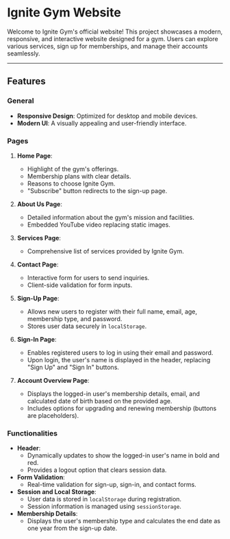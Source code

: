 # Ignite Gym Website

Welcome to Ignite Gym's official website! This project showcases a modern, responsive, and interactive website designed for a gym. Users can explore various services, sign up for memberships, and manage their accounts seamlessly.

---

## Features

### General
- **Responsive Design**: Optimized for desktop and mobile devices.
- **Modern UI**: A visually appealing and user-friendly interface.

### Pages
1. **Home Page**:
   - Highlight of the gym's offerings.
   - Membership plans with clear details.
   - Reasons to choose Ignite Gym.
   - "Subscribe" button redirects to the sign-up page.

2. **About Us Page**:
   - Detailed information about the gym's mission and facilities.
   - Embedded YouTube video replacing static images.

3. **Services Page**:
   - Comprehensive list of services provided by Ignite Gym.

4. **Contact Page**:
   - Interactive form for users to send inquiries.
   - Client-side validation for form inputs.

5. **Sign-Up Page**:
   - Allows new users to register with their full name, email, age, membership type, and password.
   - Stores user data securely in `localStorage`.

6. **Sign-In Page**:
   - Enables registered users to log in using their email and password.
   - Upon login, the user's name is displayed in the header, replacing "Sign Up" and "Sign In" buttons.

7. **Account Overview Page**:
   - Displays the logged-in user's membership details, email, and calculated date of birth based on the provided age.
   - Includes options for upgrading and renewing membership (buttons are placeholders).

### Functionalities
- **Header**:
  - Dynamically updates to show the logged-in user's name in bold and red.
  - Provides a logout option that clears session data.
- **Form Validation**:
  - Real-time validation for sign-up, sign-in, and contact forms.
- **Session and Local Storage**:
  - User data is stored in `localStorage` during registration.
  - Session information is managed using `sessionStorage`.
- **Membership Details**:
  - Displays the user's membership type and calculates the end date as one year from the sign-up date.
